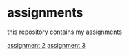 # assignments
this repository contains my assignments

[assignment 2](https://github.com/FiloDerba/assignments/blob/master/assignment2%20.ipynb)
[assignment 3](https://github.com/FiloDerba/assignments/blob/master/assignment3.ipynb)
